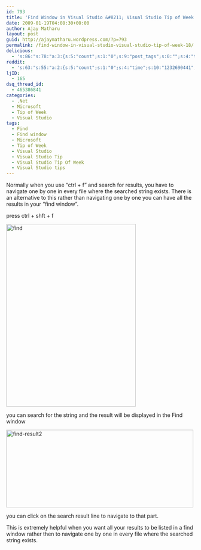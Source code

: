 ```yaml
---
id: 793
title: 'Find Window in Visual Studio &#8211; Visual Studio Tip of Week #18'
date: 2009-01-19T04:08:30+00:00
author: Ajay Matharu
layout: post
guid: http://ajaymatharu.wordpress.com/?p=793
permalink: /find-window-in-visual-studio-visual-studio-tip-of-week-18/
delicious:
  - 's:86:"s:78:"a:3:{s:5:"count";s:1:"0";s:9:"post_tags";s:0:"";s:4:"time";s:10:"1232690439";}";";'
reddit:
  - 's:63:"s:55:"a:2:{s:5:"count";s:1:"0";s:4:"time";s:10:"1232690441";}";";'
ljID:
  - 165
dsq_thread_id:
  - 465386841
categories:
  - .Net
  - Microsoft
  - Tip of Week
  - Visual Studio
tags:
  - Find
  - Find window
  - Microsoft
  - Tip of Week
  - Visual Studio
  - Visual Studio Tip
  - Visual Studio Tip Of Week
  - Visual Studio tips
---
```

Normally when you use &#8220;ctrl + f&#8221; and search for results, you have to navigate one by one in every file where the searched string exists. There is an alternative to this rather than navigating one by one you can have all the results in your &#8220;find window&#8221;.

press ctrl + shft + f

<img class="aligncenter size-full wp-image-794" title="find" src="http://ajaymatharu.files.wordpress.com/2009/01/find.jpg" alt="find" width="346" height="487" />

you can search for the string and the result will be displayed in the Find window

<img class="aligncenter size-full wp-image-797" title="find-result2" src="http://ajaymatharu.files.wordpress.com/2009/01/find-result2.jpg" alt="find-result2" width="500" height="207" />

you can click on the search result line to navigate to that part.

This is extremely helpful when you want all your results to be listed in a find window rather then to navigate one by one in every file where the searched string exists.